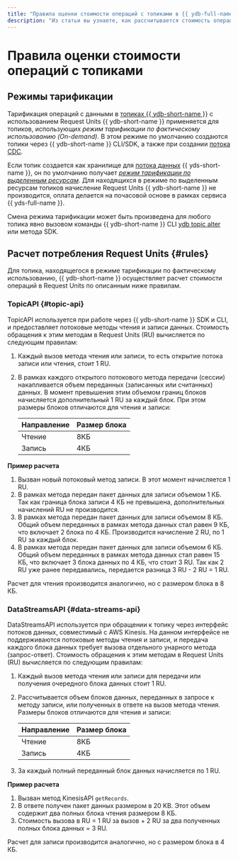 ```yaml
---
title: "Правила оценки стоимости операций с топиками в {{ ydb-full-name }}"
description: "Из статьи вы узнаете, как рассчитывается стоимость операций с топиками." 
---
```


# Правила оценки стоимости операций с топиками



## Режимы тарификации

Тарификация операций с данными в [топиках {{ ydb-short-name }}](https://ydb.tech/ru/docs/concepts/topic) с использованием Request Units {{ ydb-short-name }} применяется для топиков, использующих _режим тарификации по фактическому использованию (On-demand)_. В этом режиме по умолчанию создаются топики через {{ ydb-short-name }} CLI/SDK, а также при создании [потока CDC](https://ydb.tech/ru/docs/concepts/cdc).

Если топик создается как хранилище для [потока данных](../../data-streams/concepts/glossary.md#stream-concepts) {{ yds-short-name }}, он по умолчанию получает [_режим тарификации по выделенным ресурсам_](../../data-streams/pricing.md#rules). Для находящихся в режиме по выделенным ресурсам топиков начисление Request Units {{ ydb-short-name }} не производится, оплата делается на почасовой основе в рамках сервиса {{ yds-full-name }}.

Смена режима тарификации может быть произведена для любого топика явно вызовом команды {{ ydb-short-name }} CLI [ydb topic alter](https://ydb.tech/ru/docs/reference/ydb-cli/topic-alter) или метода SDK.

## Расчет потребления Request Units {#rules}

Для топика, находящегося в режиме тарификации по фактическому использованию, {{ ydb-short-name }} осуществляет расчет стоимости операций в Request Units по описанным ниже правилам.

### TopicAPI {#topic-api}

TopicAPI используется при работе через {{ ydb-short-name }} SDK и CLI, и предоставляет потоковые методы чтения и записи данных. Стоимость обращения к этим методам в Request Units (RU) вычисляется по следующим правилам:

1. Каждый вызов метода чтения или записи, то есть открытие потока записи или чтения, стоит 1 RU.
1. В рамках каждого открытого потокового метода передачи (сессии) накапливается объем переданных (записанных или считанных) данных. В момент превышения этим объемом границ блоков начисляется дополнительный 1 RU за каждый блок. При этом размеры блоков отличаются для чтения и записи:

    Направление | Размер блока
    --- | ---
    Чтение | 8КБ
    Запись | 4КБ

**Пример расчета**

1. Вызван новый потоковый метод записи. В этот момент начисляется 1 RU.
1. В рамках метода передан пакет данных для записи объемом 1 КБ. Так как граница блока записи 4 КБ не превышена, дополнительных начислений RU не производится.
1. В рамках метода передан пакет данных для записи объемом 8 КБ. Общий объем переданных в рамках метода данных стал равен 9 КБ, что включает 2 блока по 4 КБ. Производится начисление 2 RU, по 1 RU за каждый блок.
1. В рамках метода передан пакет данных для записи объемом 6 КБ. Общий объем переданных в рамках метода данных стал равен 15 КБ, что включает 3 блока данных по 4 КБ, что стоит 3 RU. Так как 2 RU уже ранее передавались, передается разница 3 RU - 2 RU = 1 RU.

Расчет для чтения производится аналогично, но с размером блока в 8 КБ.

### DataStreamsAPI {#data-streams-api}

DataStreamsAPI используется при обращении к топику через интерфейс потоков данных, совместимый с AWS Kinesis. На данном интерфейсе не поддерживаются потоковые методы чтения и записи, и передача каждого блока данных требует вызова отдельного унарного метода (запрос-ответ). Стоимость обращения к этим методам в Request Units (RU) вычисляется по следующим правилам:

1. Каждый вызов метода чтения или записи для передачи или получения очередного блока данных стоит 1 RU.
1. Рассчитывается объем блоков данных, переданных в запросе к методу записи, или полученных в ответе на вызов метода чтения. Размеры блоков отличаются для чтения и записи:

    Направление | Размер блока
    --- | ---
    Чтение | 8КБ
    Запись | 4КБ

1. За каждый полный переданный блок данных начисляется по 1 RU.

**Пример расчета**

1. Вызван метод KinesisAPI `getRecords`.
1. В ответе получен пакет данных размером в 20 KB. Этот объем содержит два полных блока чтения размером 8 КБ.
1. Стоимость вызова в RU = 1 RU за вызов + 2 RU за два полученных полных блока данных = 3 RU.

Расчет для записи производится аналогично, но с размером блока в 4 КБ.
